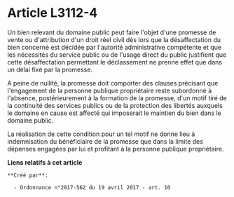 # Article L3112-4

Un bien relevant du domaine public peut faire l'objet d'une promesse de vente ou d'attribution d'un droit réel civil dès lors
que la désaffectation du bien concerné est décidée par l'autorité administrative compétente et que les nécessités du service
public ou de l'usage direct du public justifient que cette désaffectation permettant le déclassement ne prenne effet que dans
un délai fixé par la promesse.

A peine de nullité, la promesse doit comporter des clauses précisant que l'engagement de la personne publique propriétaire
reste subordonné à l'absence, postérieurement à la formation de la promesse, d'un motif tiré de la continuité des services
publics ou de la protection des libertés auxquels le domaine en cause est affecté qui imposerait le maintien du bien dans le
domaine public.

La réalisation de cette condition pour un tel motif ne donne lieu à indemnisation du bénéficiaire de la promesse que dans la
limite des dépenses engagées par lui et profitant à la personne publique propriétaire.

**Liens relatifs à cet article**

	**Créé par**:

	  - Ordonnance n°2017-562 du 19 avril 2017 - art. 10
